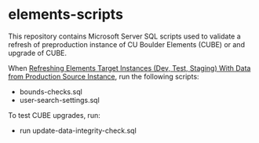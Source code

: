 # elements-scripts

This repository contains Microsoft Server SQL scripts used to validate a refresh of preproduction instance of CU Boulder Elements (CUBE) or and upgrade of CUBE.

When  [Refreshing Elements Target Instances (Dev, Test, Staging) With Data from Production Source Instance](https://wush.net/trac/fis/wiki/RefreshingElementsWithProductionData), run the following scripts:

  * bounds-checks.sql
  * user-search-settings.sql

To test CUBE upgrades, run:

  * run update-data-integrity-check.sql

